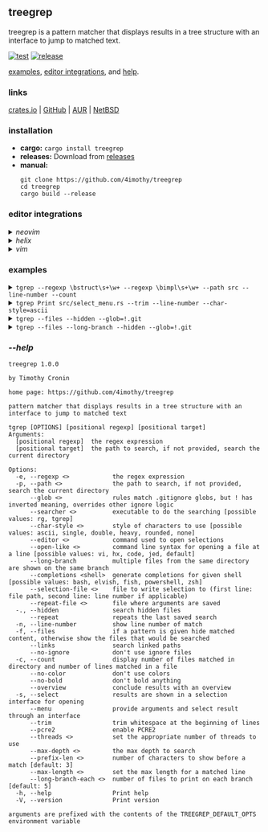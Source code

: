 ## treegrep

treegrep is a pattern matcher that displays results in a tree structure with an interface to jump to matched text.

[![test](https://github.com/4imothy/treegrep/actions/workflows/test.yml/badge.svg)](https://github.com/4imothy/treegrep/actions)
[![release](https://github.com/4imothy/treegrep/actions/workflows/cr.yml/badge.svg)](https://github.com/4imothy/treegrep/actions)

[examples](#examples), [editor integrations](#editor-integrations), and [help](#--help).

### links
[crates.io](https://crates.io/crates/treegrep) | [GitHub](https://github.com/4imothy/treegrep) | [AUR](https://aur.archlinux.org/packages/treegrep-bin) | [NetBSD](https://pkgsrc.se/sysutils/treegrep)

### installation
- **cargo:** ```cargo install treegrep```
- **releases:** Download from [releases](https://github.com/4imothy/treegrep/releases/)
- **manual:**
  ```
  git clone https://github.com/4imothy/treegrep
  cd treegrep
  cargo build --release
  ```

### editor integrations
<details>
<summary><em>neovim</em></summary>

- sample installation using [lazy.nvim](https://github.com/folke/lazy.nvim)
```lua
return {
    '4imothy/treegrep',
    build = function()
        require('treegrep').build_tgrep()
    end,
    config = function()
        require('treegrep').setup({
            selection_file = '/tmp/tgrep-select',
            repeat_file = '/tmp/tgrep-repeat',
        })
        vim.keymap.set('n', '<leader>tt', function() require('treegrep').tgrep_with('--menu') end)
        vim.keymap.set('n', '<leader>tr', function() require('treegrep').tgrep_with('--repeat') end)
        vim.keymap.set('n', '<leader>tf', function() require('treegrep').tgrep_with('--files --select') end)
    end,
}
```
</details>
<details>
<summary><em>helix</em></summary>

- sample keybind to run treegrep and open selection
```toml
C-t = [
    ':sh rm -f /tmp/tgrep-select',
    ':insert-output tgrep --menu --selection-file=/tmp/tgrep-select --repeat-file=/tmp/tgrep-repeat > /dev/tty',
    ':open %sh{ f=$(sed -n 1p /tmp/tgrep-select); l=$(sed -n 2p /tmp/tgrep-select); [ -n "$l" ] && echo "$f:$l" || echo "$f"; }',
    ':redraw',
    ':set mouse false',
    ':set mouse true',
]
```
</details>
<details>
<summary><em>vim</em></summary>

- sample installation using [vim-plug](https://github.com/junegunn/vim-plug)
```vim
Plug '4imothy/treegrep', {'do': {-> TgrepBuild()}}

let g:tgrep_selection_file = '/tmp/tgrep-select'
let g:tgrep_repeat_file = '/tmp/tgrep-repeat'

nnoremap <leader>tt :call TgrepWith('--menu')<cr>
nnoremap <leader>tr :call TgrepWith('--repeat')<cr>
nnoremap <leader>tf :call TgrepWith('--files --select')<cr>
```
</details>

### examples
<details>
<summary><code>tgrep --regexp \bstruct\s+\w+ --regexp \bimpl\s+\w+ --path src --line-number --count</code></summary>

```
src: 13
├──match_system.rs: 10
│  ├──24: pub struct Directory {
│  ├──32: impl Directory {
│  ├──44: pub struct File {
│  ├──50: impl File {
│  ├──74: pub struct Match {
│  ├──80: impl Match {
│  ├──105: pub struct Line {
│  ├──111: impl Line {
│  ├──127:     impl PartialEq for Match {
│  ╰──134:     impl Debug for Match {
├──args.rs: 4
│  ├──18: pub struct ArgInfo {
│  ├──24: impl ArgInfo {
│  ├──38: impl Clone for OpenStrategy {
│  ╰──50: impl ValueEnum for OpenStrategy {
├──writer.rs: 10
│  ├──23: impl Clone for PrefixComponent {
│  ├──34: pub struct OpenInfo<'a> {
│  ├──43: struct PathDisplay<'a> {
│  ├──144: struct LineDisplay<'a> {
│  ├──236: struct LongBranchDisplay<'a> {
│  ├──271: struct OverviewDisplay {
│  ├──279: impl Entry for OverviewDisplay {
│  ├──285: impl Display for OverviewDisplay {
│  ├──332: impl Directory {
│  ╰──438: impl File {
├──formats.rs: 2
│  ├──19: pub struct Chars {
│  ╰──99: pub struct DisplayRepeater<T>(T, usize);
├──errors.rs: 4
│  ├──8: pub struct Message {
│  ├──28: impl Error for Message {}
│  ├──30: impl fmt::Debug for Message {
│  ╰──36: impl fmt::Display for Message {
├──select_menu.rs: 6
│  ├──21: struct PathInfo {
│  ├──40: impl OpenStrategy {
│  ├──52: impl PathInfo {
│  ├──96: pub struct PickerMenu<'a, 'b> {
│  ├──111: struct Window {
│  ╰──116: impl Window {
├──options.rs: 2
│  ├──42: pub struct Rg;
│  ╰──44: impl Options for Rg {
├──output_processor.rs: 2
│  ├──28: impl File {
│  ╰──99: impl AsUsize for Value {
├──term.rs: 1
│  ╰──13: pub struct Term<'a> {
├──matcher.rs: 1
│  ╰──115: impl File {
├──searchers.rs: 1
│  ╰──34: impl Searchers {
├──config.rs: 3
│  ├──11: pub struct Characters {
│  ├──25: pub struct Config {
│  ╰──139: impl Config {
╰──args_menu.rs: 1
   ╰──19: pub struct ArgsMenu<'a, 'b> {
```
</details>

<details>
<summary><code>tgrep Print src/select_menu.rs --trim --line-number --char-style=ascii</code></summary>

```
select_menu.rs
+--11: style::{Print, SetBackgroundColor},
+--369: queue!(self.term, cursor::MoveTo(START_X, cursor), Print(line))?;
+--390: queue!(self.term, scroll, cursor::MoveTo(START_X, y), Print(line))?;
+--579: Print(config().c.selected_indicator),
+--581: Print(self.lines.get(self.selected_id).unwrap())
+--589: Print(formats::SELECTED_INDICATOR_CLEAR),
+--591: Print(self.lines.get(self.selected_id).unwrap())
+--605: Print(format!(
+--617: Print(format!(
+--630: Print(format!(
```
</details>

<details>
<summary><code>tgrep --files --hidden --glob=!.git</code></summary>

```
treegrep
├──completions
│  ├──tgrep.bash
│  ├──tgrep.fish
│  ├──tgrep.elv
│  ├──_tgrep
│  ╰──_tgrep.ps1
├──tests
│  ├──targets
│  │  ├──files_with_expr
│  │  ├──files_long_branch_expr_count_1
│  │  ├──glob_inclusion
│  │  ├──files_long_branch_2
│  │  ├──max_depth
│  │  ├──file
│  │  ├──files_long_branch_expr_1
│  │  ├──overlapping_tgrep
│  │  ├──colon
│  │  ├──count
│  │  ├──links_1
│  │  ├──deep
│  │  ├──line_number
│  │  ├──files_2
│  │  ├──wide_1
│  │  ├──files_long_branch_expr_count_2
│  │  ├──overlapping_rg
│  │  ├──files_long_branch_1
│  │  ├──no_matches
│  │  ├──glob_exclusion
│  │  ├──files_long_branch_expr_2
│  │  ├──links_2
│  │  ├──links_3
│  │  ├──links_4
│  │  ├──wide_2
│  │  ╰──files_1
│  ├──pool
│  │  ╰──alice_adventures_in_wonderland_by_lewis_carroll.txt
│  ├──file_system.rs
│  ├──tests.rs
│  ╰──utils.rs
├──benchmarks
│  ├──times
│  ╰──runner
├──.github
│  ╰──workflows
│     ├──cr.yml
│     ├──update_readme_and_completions.yml
│     ├──test.yml
│     ╰──update_readme
├──src
│  ├──searchers.rs
│  ├──args_menu.rs
│  ├──term.rs
│  ├──matcher.rs
│  ├──config.rs
│  ├──output_processor.rs
│  ├──log.rs
│  ├──options.rs
│  ├──select_menu.rs
│  ├──errors.rs
│  ├──main.rs
│  ├──formats.rs
│  ├──writer.rs
│  ├──args.rs
│  ╰──match_system.rs
├──Cargo.toml
├──LICENSE
├──Cargo.lock
├──build.rs
├──README.md
├──todos.md
├──.gitignore
╰──release_notes.md
```
</details>

<details>
<summary><code>tgrep --files --long-branch --hidden --glob=!.git</code></summary>

```
treegrep
├──completions
│  ╰──tgrep.bash, tgrep.fish, tgrep.elv, _tgrep, _tgrep.ps1
├──tests
│  ├──targets
│  │  ├──files_with_expr, files_long_branch_expr_count_1, glob_inclusion, files_long_branch_2, max_depth
│  │  ├──file, files_long_branch_expr_1, overlapping_tgrep, colon, count
│  │  ├──links_1, deep, line_number, files_2, wide_1
│  │  ├──files_long_branch_expr_count_2, overlapping_rg, files_long_branch_1, no_matches, glob_exclusion
│  │  ├──files_long_branch_expr_2, links_2, links_3, links_4, wide_2
│  │  ╰──files_1
│  ├──pool
│  │  ╰──alice_adventures_in_wonderland_by_lewis_carroll.txt
│  ╰──file_system.rs, tests.rs, utils.rs
├──benchmarks
│  ╰──times, runner
├──.github
│  ╰──workflows
│     ╰──cr.yml, update_readme_and_completions.yml, test.yml, update_readme
├──src
│  ├──searchers.rs, args_menu.rs, term.rs, matcher.rs, config.rs
│  ├──output_processor.rs, log.rs, options.rs, select_menu.rs, errors.rs
│  ╰──main.rs, formats.rs, writer.rs, args.rs, match_system.rs
├──Cargo.toml, LICENSE, Cargo.lock, build.rs, README.md
╰──todos.md, .gitignore, release_notes.md
```
</details>

### *--help*
```
treegrep 1.0.0

by Timothy Cronin

home page: https://github.com/4imothy/treegrep

pattern matcher that displays results in a tree structure with an interface to jump to matched text

tgrep [OPTIONS] [positional regexp] [positional target]
Arguments:
  [positional regexp]  the regex expression
  [positional target]  the path to search, if not provided, search the current directory

Options:
  -e, --regexp <>            the regex expression
  -p, --path <>              the path to search, if not provided, search the current directory
      --glob <>              rules match .gitignore globs, but ! has inverted meaning, overrides other ignore logic
      --searcher <>          executable to do the searching [possible values: rg, tgrep]
      --char-style <>        style of characters to use [possible values: ascii, single, double, heavy, rounded, none]
      --editor <>            command used to open selections
      --open-like <>         command line syntax for opening a file at a line [possible values: vi, hx, code, jed, default]
      --long-branch          multiple files from the same directory are shown on the same branch
      --completions <shell>  generate completions for given shell [possible values: bash, elvish, fish, powershell, zsh]
      --selection-file <>    file to write selection to (first line: file path, second line: line number if applicable)
      --repeat-file <>       file where arguments are saved
  -., --hidden               search hidden files
      --repeat               repeats the last saved search
  -n, --line-number          show line number of match
  -f, --files                if a pattern is given hide matched content, otherwise show the files that would be searched
      --links                search linked paths
      --no-ignore            don't use ignore files
  -c, --count                display number of files matched in directory and number of lines matched in a file
      --no-color             don't use colors
      --no-bold              don't bold anything
      --overview             conclude results with an overview
  -s, --select               results are shown in a selection interface for opening
      --menu                 provide arguments and select result through an interface
      --trim                 trim whitespace at the beginning of lines
      --pcre2                enable PCRE2
      --threads <>           set the appropriate number of threads to use
      --max-depth <>         the max depth to search
      --prefix-len <>        number of characters to show before a match [default: 3]
      --max-length <>        set the max length for a matched line
      --long-branch-each <>  number of files to print on each branch [default: 5]
  -h, --help                 Print help
  -V, --version              Print version

arguments are prefixed with the contents of the TREEGREP_DEFAULT_OPTS environment variable
```

